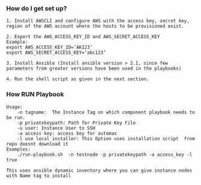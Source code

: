 
### How do I get set up? ###
    1. Install AWSCLI and configure AWS with the access key, secret key, region of the AWS account where the hosts to be provisioned exist.

    2. Export the AWS_ACCESS_KEY_ID and AWS_SECRET_ACCESS_KEY
    Example:
    export AWS_ACCESS_KEY_ID=‘AK123’
    export AWS_SECRET_ACCESS_KEY=‘abc123’

    3. Install Ansible (Install ansible version > 2.1, since few parameters from greater versions have been used in the playbooks)

    4. Run the shell script as given in the next section.

### How RUN Playbook 

    Usage:
        -n tagname:  The Instance Tag on which component playbook needs to be run.
        -p privatekeypath: Path for Private Key File
        -u user: Instance User to SSH
        -a access key: access key for automax
        -l use local installer: This Option uses installation script  from  repo doesnt download it
    Examples:
        ./run-playbook.sh  -n testnode -p privatekeypath -a access_key -l true

    This uses ansible dynamic inventory where you can give instance nodes with Name tag to install
